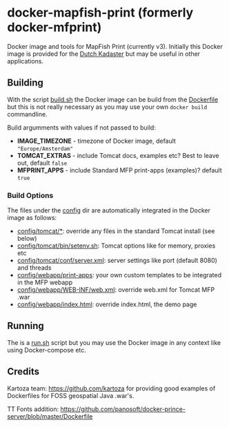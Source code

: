 # docker-mapfish-print (formerly docker-mfprint)

Docker image and tools for MapFish Print (currently v3).
Initially this Docker image is provided for the [Dutch Kadaster](http://www.kadaster.nl)
but may be useful in other applications.

## Building

With the script [build.sh](build.sh) the Docker image can be build
from the [Dockerfile](Dockerfile) but this is not really necessary as
you may use your own ``docker build`` commandline.

Build argumments with values if not passed to build:

- **IMAGE_TIMEZONE** - timezone of Docker image, default ``"Europe/Amsterdam"``
- **TOMCAT_EXTRAS** - include Tomcat docs, examples etc? Best to leave out, default ``false``
- **MFPRINT_APPS** - include Standard MFP print-apps (examples)? default ``true``

### Build Options

The files under the  [config](config) dir are automatically integrated in the Docker image as follows:

- [config/tomcat/*](config/tomcat): override any files in the standard Tomcat install (see below)
- [config/tomcat/bin/setenv.sh](config/tomcat/bin/setenv.sh): Tomcat options like for memory, proxies etc
- [config/tomcat/conf/server.xml](config/tomcat/bin/setenv.sh): server settings like port (default 8080) and threads
- [config/webapp/print-apps](config/webapp/print-apps): your own custom templates to be integrated in the MFP webapp
- [config/webapp/WEB-INF/web.xml](config/webapp/WEB-INF/web.xml): override web.xml for Tomcat MFP .war
- [config/webapp/index.html](config/webapp/index.html): override index.html, the demo page

## Running

The is a [run.sh](run.sh) script but you may use the Docker image in any context like
using Docker-compose etc.

## Credits

Kartoza team: https://github.com/kartoza for providing good examples of Dockerfiles for FOSS geospatial Java .war's.

TT Fonts addition: https://github.com/panosoft/docker-prince-server/blob/master/Dockerfile

